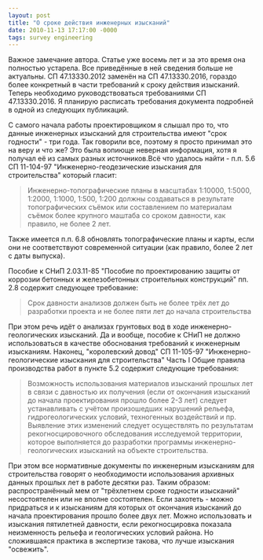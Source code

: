 ```yaml
---
layout: post
title: "О сроке действия инженерных изысканий"
date: 2010-11-13 17:17:00 -0000
tags: survey engineering
---
```



Важное замечание автора. Статье уже восемь лет и за это время она полностью устарела. Все приведённые в ней сведения больше не актуальны.  СП 47.13330.2012 заменён на СП 47.13330.2016, гораздо более конкретный в части требований к сроку действия изысканий. Теперь необходимо руководствоваться требованиями СП 47.13330.2016. Я планирую расписать требования документа подробней в одной из следующих публикаций.


С самого начала работы проектировщиком я слышал про то, что данные инженерных изысканий для строительства имеют "срок годности" - три года. Так говорили все, поэтому я просто принимал это на веру и что же? Это была вопиюще неверная информация, хотя я получал её из самых разных источников.Всё что удалось найти - п.п. 5.6 СП  11-104-97 "Инженерно-геодезические изыскания для строительства" который гласит: 

> Инженерно-топографические планы в масштабах 1:10000, 1:5000, 1:2000, 1:1000, 1:500, 1:200 должны создаваться в результате топографических съёмок или составлением по материалам съёмок более крупного маштаба со сроком давности, как правило, не более 2 лет.

Также имеется п.п. 6.8 обновлять топографические планы и карты, если они не соответствуют современной ситуации (как правило, более 2 лет с даты выпуска).

Пособие к СНиП 2.03.11-85 "Пособие по проектированию защиты от коррозии бетонных и железобетонных строительных конструкций"  пп. 2.8 содержит следующее требование: 

> Срок давности анализов должен быть не более трёх лет до разработки проекта и не более пяти лет до начала строительства

При этом речь идёт о анализах грунтовых вод в ходе инженерно-геологических изысканий. Да и вообще, пособие к СНиП не должно использоваться в качестве обоснования требований к инженерным изысканиям. Наконец, "королевский довод" СП 11-105-97 "Инженерно-геологические изыскания для строительства" Часть I Общие правила производства работ в пункте 5.2 содержит следующие требования: 

> Возможность использования материалов изысканий прошлых лет в связи с давностью их получения (если от окончания изысканий до начала проектирования прошло более 2-3 лет) следует устанавливать с учётом произошедших нарушений рельефа, гидрогеологических условий, техногенных воздействий и пр. Выявление этих изменений следует осуществлять по результатам рекогносцировочного обследования исследуемой территории, которое выполняется до разработки программы инженерно-геологических изысканий на объекте строительства.

При этом все нормативные документы по инженерным изысканиям для строительства говорят о необходимости использования архивных данных прошлых лет в работе десятки раз. Таким образом: распространённый мем от "трёхлетнем сроке годности изысканий" несостоятелен или не вполне состоятелен. Если захотеть - можно придраться и к изысканиям для которых от окончания изысканий до начала проектирования прошло более двух лет. Можно использовать и изыскания пятилетней давности, если рекогносцировка показала неизменность рельефа и геологических условий района. Но сложившаяся практика в экспертизе такова, что лучше изыскания "освежить".